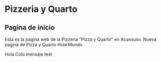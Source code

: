 # Pizzeria y Quarto

## Pagina de inicio

Esta es la pagina web de la Pizzeria "Pizza y Quarto" en Acassuso.
Nueva pagina de Pizza y Quarto
Hola Mundo

Hola Colo mensaje test
